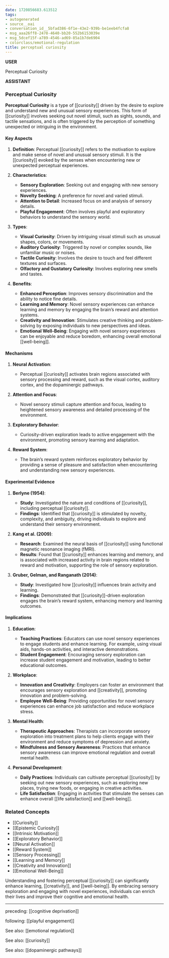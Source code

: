 ```yaml
---
date: 1720856683.613512
tags:
- autogenerated
- source__oai
- conversation_id__5bfad386-6f1e-43e2-939b-be1eeb4fcfa8
- msg_aaa26ff8-2478-4640-bb20-552b6153039e
- msg_5dcef15f-a789-4546-ad69-85a1b7de6904
- colorclass/emotional-regulation
title: perceptual curiosity
---
```


**USER**

Perceptual Curiosity


**ASSISTANT**

### Perceptual Curiosity

**Perceptual Curiosity** is a type of [[curiosity]] driven by the desire to explore and understand new and unusual sensory experiences. This form of [[curiosity]] involves seeking out novel stimuli, such as sights, sounds, and tactile sensations, and is often triggered by the perception of something unexpected or intriguing in the environment.

#### Key Aspects

1. **Definition**:
   Perceptual [[curiosity]] refers to the motivation to explore and make sense of novel and unusual sensory stimuli. It is the [[curiosity]] evoked by the senses when encountering new or unexpected perceptual experiences.

2. **Characteristics**:
   - **Sensory Exploration**: Seeking out and engaging with new sensory experiences.
   - **Novelty Seeking**: A preference for novel and varied stimuli.
   - **Attention to Detail**: Increased focus on and analysis of sensory details.
   - **Playful Engagement**: Often involves playful and exploratory behaviors to understand the sensory world.

3. **Types**:
   - **Visual Curiosity**: Driven by intriguing visual stimuli such as unusual shapes, colors, or movements.
   - **Auditory Curiosity**: Triggered by novel or complex sounds, like unfamiliar music or noises.
   - **Tactile Curiosity**: Involves the desire to touch and feel different textures and surfaces.
   - **Olfactory and Gustatory Curiosity**: Involves exploring new smells and tastes.

4. **Benefits**:
   - **Enhanced Perception**: Improves sensory discrimination and the ability to notice fine details.
   - **Learning and Memory**: Novel sensory experiences can enhance learning and memory by engaging the brain’s reward and attention systems.
   - **Creativity and Innovation**: Stimulates creative thinking and problem-solving by exposing individuals to new perspectives and ideas.
   - **Emotional Well-Being**: Engaging with novel sensory experiences can be enjoyable and reduce boredom, enhancing overall emotional [[well-being]].

#### Mechanisms

1. **Neural Activation**:
   - Perceptual [[curiosity]] activates brain regions associated with sensory processing and reward, such as the visual cortex, auditory cortex, and the dopaminergic pathways.

2. **Attention and Focus**:
   - Novel sensory stimuli capture attention and focus, leading to heightened sensory awareness and detailed processing of the environment.

3. **Exploratory Behavior**:
   - Curiosity-driven exploration leads to active engagement with the environment, promoting sensory learning and adaptation.

4. **Reward System**:
   - The brain’s reward system reinforces exploratory behavior by providing a sense of pleasure and satisfaction when encountering and understanding new sensory experiences.

#### Experimental Evidence

1. **Berlyne (1954)**:
   - **Study**: Investigated the nature and conditions of [[curiosity]], including perceptual [[curiosity]].
   - **Findings**: Identified that [[curiosity]] is stimulated by novelty, complexity, and ambiguity, driving individuals to explore and understand their sensory environment.

2. **Kang et al. (2009)**:
   - **Research**: Examined the neural basis of [[curiosity]] using functional magnetic resonance imaging (fMRI).
   - **Results**: Found that [[curiosity]] enhances learning and memory, and is associated with increased activity in brain regions related to reward and motivation, supporting the role of sensory exploration.

3. **Gruber, Gelman, and Ranganath (2014)**:
   - **Study**: Investigated how [[curiosity]] influences brain activity and learning.
   - **Findings**: Demonstrated that [[curiosity]]-driven exploration engages the brain’s reward system, enhancing memory and learning outcomes.

#### Implications

1. **Education**:
   - **Teaching Practices**: Educators can use novel sensory experiences to engage students and enhance learning. For example, using visual aids, hands-on activities, and interactive demonstrations.
   - **Student Engagement**: Encouraging sensory exploration can increase student engagement and motivation, leading to better educational outcomes.

2. **Workplace**:
   - **Innovation and Creativity**: Employers can foster an environment that encourages sensory exploration and [[creativity]], promoting innovation and problem-solving.
   - **Employee Well-Being**: Providing opportunities for novel sensory experiences can enhance job satisfaction and reduce workplace stress.

3. **Mental Health**:
   - **Therapeutic Approaches**: Therapists can incorporate sensory exploration into treatment plans to help clients engage with their environment and reduce symptoms of depression and anxiety.
   - **Mindfulness and Sensory Awareness**: Practices that enhance sensory awareness can improve emotional regulation and overall mental health.

4. **Personal Development**:
   - **Daily Practices**: Individuals can cultivate perceptual [[curiosity]] by seeking out new sensory experiences, such as exploring new places, trying new foods, or engaging in creative activities.
   - **Life Satisfaction**: Engaging in activities that stimulate the senses can enhance overall [[life satisfaction]] and [[well-being]].

### Related Concepts

- [[Curiosity]]
- [[Epistemic Curiosity]]
- [[Intrinsic Motivation]]
- [[Exploratory Behavior]]
- [[Neural Activation]]
- [[Reward System]]
- [[Sensory Processing]]
- [[Learning and Memory]]
- [[Creativity and Innovation]]
- [[Emotional Well-Being]]

Understanding and fostering perceptual [[curiosity]] can significantly enhance learning, [[creativity]], and [[well-being]]. By embracing sensory exploration and engaging with novel experiences, individuals can enrich their lives and improve their cognitive and emotional health.


---

preceding: [[cognitive deprivation]]  


following: [[playful engagement]]

See also: [[emotional regulation]]


See also: [[curiosity]]


See also: [[dopaminergic pathways]]